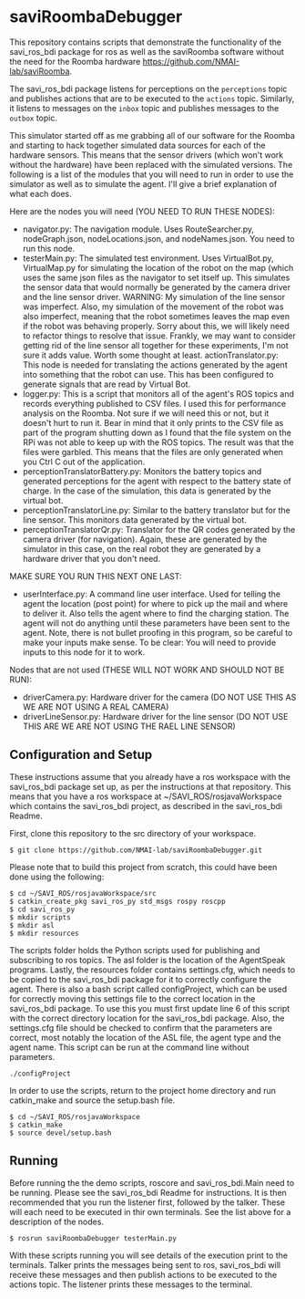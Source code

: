# saviRoombaDebugger

This repository contains scripts that demonstrate the functionality of the savi_ros_bdi package for ros as well as the saviRoomba software without the need for the Roomba hardware https://github.com/NMAI-lab/saviRoomba.

The savi_ros_bdi package listens for perceptions on the ```perceptions``` topic and publishes actions that are to be executed to the ```actions``` topic. Similarly, it listens to messages on the ```inbox``` topic and publishes messages to the ```outbox``` topic.

This simulator started off as me grabbing all of our software for the Roomba and starting to hack together simulated data sources for each of the hardware sensors. This means that the sensor drivers (which won't work without the hardware) have been replaced with the simulated versions. The following is a list of the modules that you will need to run in order to use the simulator as well as to simulate the agent. I'll give a brief explanation of what each does. 

Here are the nodes you will need (YOU NEED TO RUN THESE NODES):
- navigator.py: The navigation module. Uses RouteSearcher.py, nodeGraph.json, nodeLocations.json, and nodeNames.json. You need to run this node.
- testerMain.py: The simulated test environment. Uses VirtualBot.py, VirtualMap.py for simulating the location of the robot on the map (which uses the same json files as the navigator to set itself up. This simulates the sensor data that would normally be generated by the camera driver and the line sensor driver. WARNING: My simulation of the line sensor was imperfect. Also, my simulation of the movement of the robot was also imperfect, meaning that the robot sometimes leaves the map even if the robot was behaving properly. Sorry about this, we will likely need to refactor things to resolve that issue. Frankly, we may want to consider getting rid of the line sensor all together for these experiments, I'm not sure it adds value. Worth some thought at least.
actionTranslator.py: This node is needed for translating the actions generated by the agent into something that the robot can use. This has been configured to generate signals that are read by Virtual Bot.
- logger.py: This is a script that monitors all of the agent's ROS topics and records everything published to CSV files. I used this for performance analysis on the Roomba. Not sure if we will need this or not, but it doesn't hurt to run it. Bear in mind that it only prints to the CSV file as part of the program shutting down as I found that the file system on the RPi was not able to keep up with the ROS topics. The result was that the files were garbled. This means that the files are only generated when you Ctrl C out of the application.
- perceptionTranslatorBattery.py: Monitors the battery topics and generated perceptions for the agent with respect to the battery state of charge. In the case of the simulation, this data is generated by the virtual bot.
- perceptionTranslatorLine.py: Similar to the battery translator but for the line sensor. This monitors data generated by the virtual bot.
- perceptionTranslatorQr.py: Translator for the QR codes generated by the camera driver (for navigation). Again, these are generated by the simulator in this case, on the real robot they are generated by a hardware driver that you don't need.

MAKE SURE YOU RUN THIS NEXT ONE LAST:
- userInterface.py: A command line user interface. Used for telling the agent the location (post point) for where to pick up the mail and where to deliver it. Also tells the agent where to find the charging station. The agent will not do anything until these parameters have been sent to the agent. Note, there is not bullet proofing in this program, so be careful to make your inputs make sense. To be clear: You will need to provide inputs to this node for it to work.

Nodes that are not used (THESE WILL NOT WORK AND SHOULD NOT BE RUN):
- driverCamera.py: Hardware driver for the camera (DO NOT USE THIS AS WE ARE NOT USING A REAL CAMERA)
- driverLineSensor.py: Hardware driver for the line sensor (DO NOT USE THIS ARE WE ARE NOT USING THE RAEL LINE SENSOR)

## Configuration and Setup
These instructions assume that you already have a ros workspace with the savi_ros_bdi package set up, as per the instructions at that repository. This means that you have a ros workspace at ~/SAVI_ROS/rosjavaWorkspace which contains the savi_ros_bdi project, as described in the savi_ros_bdi Readme.

First, clone this repository to the src directory of your workspace.

```
$ git clone https://github.com/NMAI-lab/saviRoombaDebugger.git
```
Please note that to build this project from scratch, this could have been done using the following:
```
$ cd ~/SAVI_ROS/rosjavaWorkspace/src
$ catkin_create_pkg savi_ros_py std_msgs rospy roscpp
$ cd savi_ros_py 
$ mkdir scripts
$ mkdir asl
$ mkdir resources
```
The scripts folder holds the Python scripts used for publishing and subscribing to ros topics. The asl folder is the location of the AgentSpeak programs. Lastly, the resources folder contains settings.cfg, which needs to be copied to the savi_ros_bdi package for it to correctly configure the agent. There is also a bash script called configProject, which can be used for correctly moving this settings file to the correct location in the savi_ros_bdi package. To use this you must first update line 6 of this script with the correct directory location for the savi_ros_bdi package. Also, the settings.cfg file should be checked to confirm that the parameters are correct, most notably the location of the ASL file, the agent type and the agent name. This script can be run at the command line without parameters.
```
./configProject
```
In order to use the scripts, return to the project home directory and run catkin_make and source the setup.bash file.
```
$ cd ~/SAVI_ROS/rosjavaWorkspace
$ catkin_make
$ source devel/setup.bash
```

## Running
Before running the the demo scripts, roscore and savi_ros_bdi.Main need to be running. Please see the savi_ros_bdi Readme for instructions. It is then recommended that you run the listener first, followed by the talker. These will each need to be executed in thir own terminals. See the list above for a description of the nodes.
```
$ rosrun saviRoombaDebugger testerMain.py
```
With these scripts running you will see details of the execution print to the terminals. Talker prints the messages being sent to ros, savi_ros_bdi will receive these messages and then publish actions to be executed to the actions topic. The listener prints these messages to the terminal.
